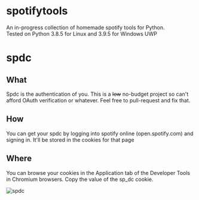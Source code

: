 # spotifytools
An in-progress collection of homemade spotify tools for Python. <br>
Tested on Python 3.8.5 for Linux and 3.9.5 for Windows UWP


# spdc
## What
Spdc is the authentication of you. This is a ~~low~~ no-budget project so can't afford OAuth verification or whatever.
Feel free to pull-request and fix that.

## How
You can get your spdc by logging into spotify online (open.spotify.com) and signing in.
It'll be stored in the cookies for that page

## Where
You can browse your cookies in the Application tab of the Developer Tools in Chromium browsers.
Copy the value of the sp_dc cookie.

![spdc](https://user-images.githubusercontent.com/31204774/120097003-a1814180-c171-11eb-94b8-e7a512d88d17.png)
